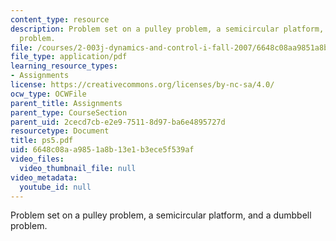 ```yaml
---
content_type: resource
description: Problem set on a pulley problem, a semicircular platform, and a dumbbell
  problem.
file: /courses/2-003j-dynamics-and-control-i-fall-2007/6648c08aa9851a8b13e1b3ece5f539af_ps5.pdf
file_type: application/pdf
learning_resource_types:
- Assignments
license: https://creativecommons.org/licenses/by-nc-sa/4.0/
ocw_type: OCWFile
parent_title: Assignments
parent_type: CourseSection
parent_uid: 2cecd7cb-e2e9-7511-8d97-ba6e4895727d
resourcetype: Document
title: ps5.pdf
uid: 6648c08a-a985-1a8b-13e1-b3ece5f539af
video_files:
  video_thumbnail_file: null
video_metadata:
  youtube_id: null
---
```

Problem set on a pulley problem, a semicircular platform, and a dumbbell problem.